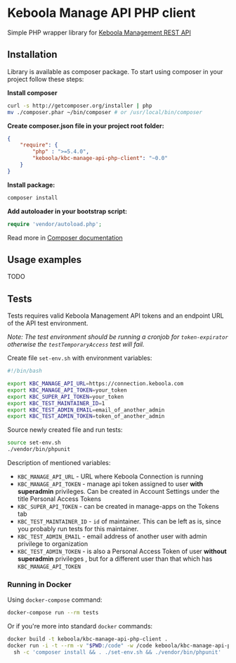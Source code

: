 # Keboola Manage API PHP client

Simple PHP wrapper library for [Keboola Management REST API](http://docs.keboolamanagementapi.apiary.io/#)

## Installation

Library is available as composer package.
To start using composer in your project follow these steps:

**Install composer**

```bash
curl -s http://getcomposer.org/installer | php
mv ./composer.phar ~/bin/composer # or /usr/local/bin/composer
```

**Create composer.json file in your project root folder:**
```json
{
    "require": {
        "php" : ">=5.4.0",
        "keboola/kbc-manage-api-php-client": "~0.0"
    }
}
```

**Install package:**

```bash
composer install
```

**Add autoloader in your bootstrap script:**

```php
require 'vendor/autoload.php';
```

Read more in [Composer documentation](http://getcomposer.org/doc/01-basic-usage.md)

## Usage examples
TODO

## Tests

Tests requires valid Keboola Management API tokens and an endpoint URL of the API test environment.

*Note: The test environment should be running a cronjob for `token-expirator` otherwise the `testTemporaryAccess` test will fail.*

Create file `set-env.sh` with environment variables:

```bash
#!/bin/bash

export KBC_MANAGE_API_URL=https://connection.keboola.com  
export KBC_MANAGE_API_TOKEN=your_token
export KBC_SUPER_API_TOKEN=your_token
export KBC_TEST_MAINTAINER_ID=1
export KBC_TEST_ADMIN_EMAIL=email_of_another_admin
export KBC_TEST_ADMIN_TOKEN=token_of_another_admin
```

Source newly created file and run tests:

```bash
source set-env.sh
./vendor/bin/phpunit
```

Description of mentioned variables:

- `KBC_MANAGE_API_URL` - URL where Keboola Connection is running
- `KBC_MANAGE_API_TOKEN` - manage api token assigned to user **with** **superadmin** privileges. Can be created in Account Settings under the title Personal Access Tokens 
- `KBC_SUPER_API_TOKEN` - can be created in manage-apps on the Tokens tab
- `KBC_TEST_MAINTAINER_ID` - `id` of maintainer. This can be left as is, since you probably run tests for this maintainer.
- `KBC_TEST_ADMIN_EMAIL` - email address of another user with admin privilege to organization
- `KBC_TEST_ADMIN_TOKEN` - is also a Personal Access Token of user **without** **superadmin** privileges , but for a different user than that which has `KBC_MANAGE_API_TOKEN`

### Running in Docker

Using `docker-compose` command:

```bash
docker-compose run --rm tests
```

Or if you're more into standard `docker` commands:

```bash
docker build -t keboola/kbc-manage-api-php-client .
docker run -i -t --rm -v "$PWD:/code" -w /code keboola/kbc-manage-api-php-client \
  sh -c 'composer install && . ./set-env.sh && ./vendor/bin/phpunit'
```

